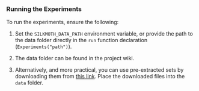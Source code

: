 ### Running the Experiments

To run the experiments, ensure the following:

1. Set the `SILKMOTH_DATA_PATH` environment variable, or provide the path to the data folder directly in the `run` function declaration (`Experiments("path")`).

2. The data folder can be found in the project wiki.

3. Alternatively, and more practical, you can use pre-extracted sets by downloading them from [this link](https://tubcloud.tu-berlin.de/s/6eopZTJkcKYH5b2). Place the downloaded files into the `data` folder.